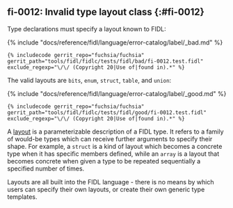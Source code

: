 ## fi-0012: Invalid type layout class {:#fi-0012}

Type declarations must specify a layout known to FIDL:

{% include "docs/reference/fidl/language/error-catalog/label/_bad.md" %}

```fidl
{% includecode gerrit_repo="fuchsia/fuchsia" gerrit_path="tools/fidl/fidlc/tests/fidl/bad/fi-0012.test.fidl" exclude_regexp="\/\/ (Copyright 20|Use of|found in).*" %}
```

<!-- TODO(https://fxbug.dev/111697): Add `overlay` to the list once it lands. -->

The valid layouts are `bits`, `enum`, `struct`, `table`, and `union`:

{% include "docs/reference/fidl/language/error-catalog/label/_good.md" %}

```fidl
{% includecode gerrit_repo="fuchsia/fuchsia" gerrit_path="tools/fidl/fidlc/tests/fidl/good/fi-0012.test.fidl" exclude_regexp="\/\/ (Copyright 20|Use of|found in).*" %}
```

A [layout][docs-fidl-lexicon-types] is a parameterizable description of a FIDL
type. It refers to a family of would-be types which can receive further
arguments to specify their shape. For example, a `struct` is a kind of layout
which becomes a concrete type when it has specific members defined, while an
`array` is a layout that becomes concrete when given  a type to be repeated
sequentially a specified number of times.

Layouts are all built into the FIDL language - there is no means by which users
can specify their own layouts, or create their own generic type templates.

[docs-fidl-lexicon-types]: /docs/reference/fidl/language/lexicon.md#type-terms

